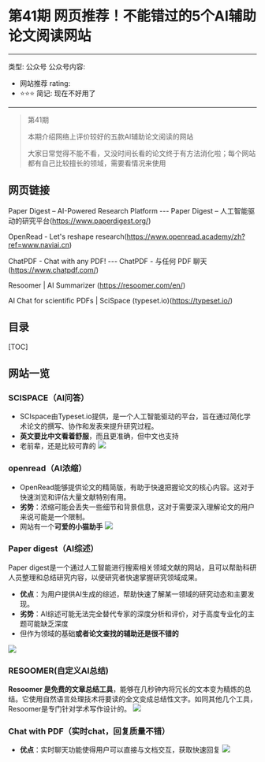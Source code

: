 # 第41期  网页推荐！不能错过的5个AI辅助论文阅读网站

---
类型: 公众号
公众号内容:
  - 网站推荐
rating:
  - ⭐⭐⭐
简记: 现在不好用了
---

>第41期
>
>本期介绍网络上评价较好的五款AI辅助论文阅读的网站
>
>大家日常觉得不能不看，又没时间长看的论文终于有方法消化啦；每个网站都有自己比较擅长的领域，需要看情况来使用

## 网页链接

Paper Digest – AI-Powered Research Platform --- Paper Digest – 人工智能驱动的研究平台(https://www.paperdigest.org/)

OpenRead - Let's reshape research(https://www.openread.academy/zh?ref=www.naviai.cn)

ChatPDF - Chat with any PDF! --- ChatPDF - 与任何 PDF 聊天(https://www.chatpdf.com/)

Resoomer | AI Summarizer (https://resoomer.com/en/)

AI Chat for scientific PDFs | SciSpace (typeset.io)(https://typeset.io/)

## 目录

[TOC]

## 网站一览

### SCISPACE（AI问答）

- SCIspace由Typeset.io提供，是一个人工智能驱动的平台，旨在通过简化学术论文的撰写、协作和发表来提升研究过程。
- **英文要比中文看着舒服**，而且更准确，但中文也支持
- 老前辈，还是比较可靠的
![](https://pic-go-42.oss-cn-guangzhou.aliyuncs.com/img/20231216193804.png)

### openread（AI浓缩）

- OpenRead能够提供论文的精简版，有助于快速把握论文的核心内容。这对于快速浏览和评估大量文献特别有用。
- **劣势**：浓缩可能会丢失一些细节和背景信息，这对于需要深入理解论文的用户来说可能是一个限制。
- 网站有一个**可爱的小猫助手**
![](https://pic-go-42.oss-cn-guangzhou.aliyuncs.com/img/20231216194450.png)

### Paper digest（AI综述）

Paper digest是一个通过人工智能进行搜索相关领域文献的网站，且可以帮助科研人员整理和总结研究内容，以便研究者快速掌握研究领域成果。

- **优点**：为用户提供AI生成的综述，帮助快速了解某一领域的研究动态和主要发现。
- **劣势**：AI综述可能无法完全替代专家的深度分析和评价，对于高度专业化的主题可能缺乏深度
- 但作为领域的基础**或者论文查找的辅助还是很不错的**

![](https://pic-go-42.oss-cn-guangzhou.aliyuncs.com/img/20231216194721.png)

### RESOOMER(自定义AI总结)

**Resoomer 是免费的文章总结工具**，能够在几秒钟内将冗长的文本变为精炼的总结。它使用自然语言处理技术将要读的全文变成总结性文字。如同其他几个工具，Resoomer是专门针对学术写作设计的。
![](https://pic-go-42.oss-cn-guangzhou.aliyuncs.com/img/20231216194939.png)

### Chat with PDF（实时chat，回复质量不错）

- **优点**：实时聊天功能使得用户可以直接与文档交互，获取快速回复
![](https://pic-go-42.oss-cn-guangzhou.aliyuncs.com/img/20231216195135.png)